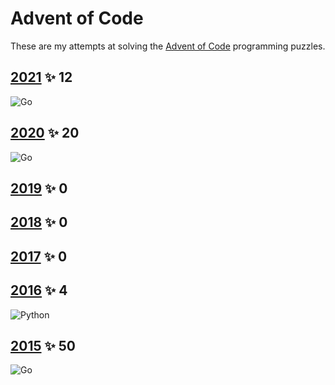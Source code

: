 # Advent of Code

These are my attempts at solving the [Advent of Code](https://adventofcode.com) programming puzzles.

## [2021][2021] ✨ 12
![ Go][1]
## [2020][2020] ✨ 20
![ Go][1]
## [2019][2019] ✨ 0
## [2018][2018] ✨ 0
## [2017][2017] ✨ 0
## [2016][2016] ✨ 4
![Python][2]
## [2015][2015] ✨ 50
![ Go][1]

[2021]: https://adventofcode.com/2021

[2020]: https://adventofcode.com/2020

[2019]: https://adventofcode.com/2019

[2018]: https://adventofcode.com/2018

[2017]: https://adventofcode.com/2017

[2016]: https://adventofcode.com/2016

[2015]: https://adventofcode.com/2015

[1]: https://img.shields.io/badge/go-%2300ADD8.svg?style=for-the-badge&logo=go&logoColor=white

[2]: https://img.shields.io/badge/python-3670A0?style=for-the-badge&logo=python&logoColor=ffdd54
